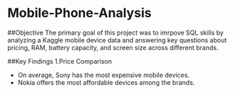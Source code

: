 # Mobile-Phone-Analysis
##Objective
The primary goal of this project was to imrpove SQL skills by analyzing a Kaggle mobile device data and answering key questions about pricing, RAM, battery capacity, and screen size across different brands.

##Key Findings
1.Price Comparison
- On average, Sony has the most expensive mobile devices.
- Nokia offers the most affordable devices among the brands.
